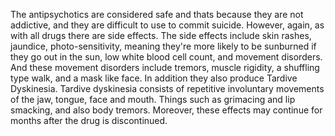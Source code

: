 The antipsychotics are considered safe and thats because they are not
addictive, and they are difficult to use to commit suicide. However, again, as
with all drugs there are side effects. The side effects include skin rashes,
jaundice, photo-sensitivity, meaning they're more likely to be sunburned if
they go out in the sun, low white blood cell count, and movement disorders. And
these movement disorders include tremors, muscle rigidity, a shuffling type
walk, and a mask like face. In addition they also produce Tardive Dyskinesia.
Tardive dyskinesia consists of repetitive involuntary movements of the jaw,
tongue, face and mouth. Things such as grimacing and lip smacking, and also
body tremors. Moreover, these effects may continue for months after the drug is
discontinued.
